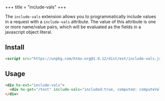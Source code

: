 +++
title = "include-vals"
+++

The `include-vals` extension allows you to programmatically include values in a request with a `include-vals` attribute.
The value of this attribute is one or more name/value pairs, which will be evaluated as the fields in a javascript
object literal.

## Install

```html
<script src="https://unpkg.com/htmx.org@1.9.12/dist/ext/include-vals.js"></script>
```

## Usage

```html
<div hx-ext="include-vals">
  <div hx-get="/test" include-vals="included:true, computed: computeValue()">Will Include Additional Values</div>
</div>
```
